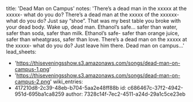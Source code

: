 title: 'Dead Man on Campus'
notes: 'There’s a dead man in the xxxxx at the xxxxx- what do you do? There’s a dead man at the xxxxx of the xxxxxx- what do you do? Just say “shoe”. That was my best table you broke with your dead body. Wake up, dead man. Ethanol’s safe... safer than water, safer than soda, safer than milk. Ethanol’s safe- safer than orange juice, safer than wheatgrass, safer than love. There’s a dead man on the xxxxx at the xxxxx- what do you do? Just leave him there. Dead man on campus...'
lead_sheets:
  - 'https://thiseveningsshow.s3.amazonaws.com/songs/dead-man-on-campus-1.png'
  - 'https://thiseveningsshow.s3.amazonaws.com/songs/dead-man-on-campus-2.png'
wiki_entries:
  - 417210d8-2c39-48eb-b704-5aa2e48ff88b
id: c686467c-37f2-4942-951d-695ba1ca8259
author: 7328c14f-7ec2-4511-a24d-29a1c5ce23eb
